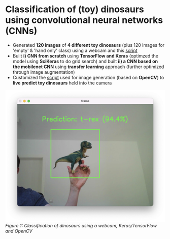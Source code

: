 # Classification of (toy) dinosaurs using convolutional neural networks (CNNs)
- Generated __120 images__ of __4 different toy dinosaurs__ (plus 120 images for 'empty' & 'hand only' class) using a webcam and this [script](https://github.com/bonartm/imageclassifier)
- Built __i) CNN from scratch__ using __TensorFlow and Keras__ (optimzed the model using __SciKeras__ to do grid search) and built __ii) a CNN based on the mobilenet CNN__ using __transfer learning__ approach (further optimized through image augmentation)  
- Customized the [script](https://github.com/bonartm/imageclassifier) used for image generation (based on __OpenCV__) to __live predict toy dinosaurs__ held into the camera

<img src="https://github.com/piwi3/cnns_for_dino_detection/blob/main/images/scrsht_%20prediction_engine.png" width="600"><br/>
_Figure 1: Classification of dinosaurs using a webcam, Keras/TensorFlow and OpenCV_


